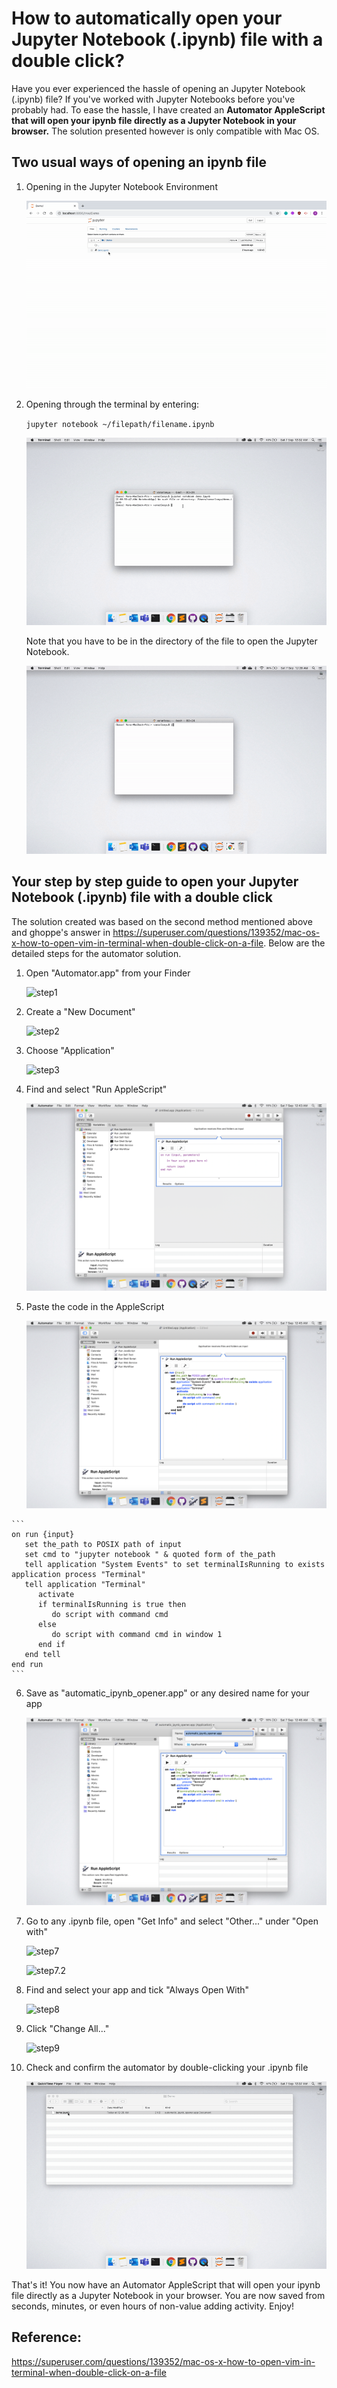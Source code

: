 # How to automatically open your Jupyter Notebook (.ipynb) file with a double click?
Have you ever experienced the hassle of opening an Jupyter Notebook (.ipynb) file? If you've worked with Jupyter Notebooks before you've probably had. To ease the hassle, I have created an **Automator AppleScript that will open your ipynb file directly as a Jupyter Notebook in your browser.** The solution presented however is only compatible with Mac OS.


## Two usual ways of opening an ipynb file
  1. Opening in the Jupyter Notebook Environment
  
      ![jupyter](visuals/jupyter.gif "jupyter")

  2. Opening through the terminal by entering:
      
      ```jupyter notebook ~/filepath/filename.ipynb```
      
      ![terminal_open](visuals/terminal_open.gif "terminal_open")

     Note that you have to be in the directory of the file to open the Jupyter Notebook.
     
      ![wrong_directory](visuals/wrong_directory.gif "wrong_directory")

## Your step by step guide to open your Jupyter Notebook (.ipynb) file with a double click
The solution created was based on the second method mentioned above and ghoppe's answer in https://superuser.com/questions/139352/mac-os-x-how-to-open-vim-in-terminal-when-double-click-on-a-file. Below are the detailed steps for the automator solution.
  1. Open "Automator.app" from your Finder
  
      ![step1](visuals/step1.png "step1")
      
  2. Create a "New Document"
  
      ![step2](visuals/step2.png "step2")
      
  3. Choose "Application"
  
      ![step3](visuals/step3.png "step3")

  4. Find and select "Run AppleScript"
  
      ![step4](visuals/step4.png "step4")

  5. Paste the code in the AppleScript
  
      ![step5](visuals/step5.png "step5")

    ```
    on run {input}
       set the_path to POSIX path of input
       set cmd to "jupyter notebook " & quoted form of the_path
       tell application "System Events" to set terminalIsRunning to exists application process "Terminal"
       tell application "Terminal"
          activate
          if terminalIsRunning is true then
             do script with command cmd
          else
             do script with command cmd in window 1
          end if
       end tell
    end run
    ```

  6. Save as "automatic_ipynb_opener.app" or any desired name for your app
  
      ![step6](visuals/step6.png "step6")

  7. Go to any .ipynb file, open "Get Info" and select "Other..." under "Open with"
  
      ![step7](visuals/step7.png "step7")
      
      ![step7.2](visuals/step7.2.png "step7.2")

  8. Find and select your app and tick "Always Open With"
  
      ![step8](visuals/step8.png "step8")

  9. Click "Change All..."
  
      ![step9](visuals/step9.png "step9")

  10. Check and confirm the automator by double-clicking your .ipynb file
  
      ![automator](visuals/automator.gif "automator")

That's it! You now have an Automator AppleScript that will open your ipynb file directly as a Jupyter Notebook in your browser. You are now saved from seconds, minutes, or even hours of non-value adding activity. Enjoy!

## Reference: 

https://superuser.com/questions/139352/mac-os-x-how-to-open-vim-in-terminal-when-double-click-on-a-file

